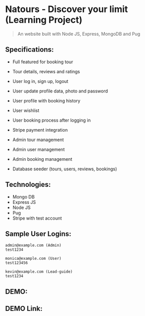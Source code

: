 # Natours - Discover your limit (Learning Project)

> An website built with Node JS, Express, MongoDB and Pug

## Specifications:

- Full featured for booking tour
- Tour details, reviews and ratings

- User log in, sign up, logout
- User update profile data, photo and password
- User profile with booking history
- User wishlist
- User booking process after logging in
- Stripe payment integration

- Admin tour management
- Admin user management
- Admin booking management

- Database seeder (tours, users, reviews, bookings)

## Technologies:

- Mongo DB
- Express JS
- Node JS
- Pug
- Stripe with test account

## Sample User Logins:

```
admin@example.com (Admin)
test1234

monica@example.com (User)
test123456

kevin@example.com (Lead-guide)
test1234
```

## DEMO:

## DEMO Link:
